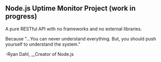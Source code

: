 ## Node.js Uptime Monitor Project (work in progress)

A pure RESTful API with no frameworks and no external libraries.

Because "...You can never understand everything. But, you should push yourself to understand the system."

-Ryan Dahl, __Creator of Node.js
